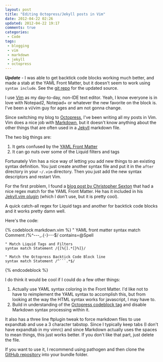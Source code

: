 ```yaml
---
layout: post
title: "Editing Octopress/Jekyll posts in Vim"
date: 2012-04-22 02:26
updated: 2012-04-22 19:17
comments: true
categories: 
 - Code
tags:
 - blogging
 - vim
 - markdown
 - jekyll
 - octopress
---
```


***Update*** - I was able to get backtick code blocks working much
better, and made a stab at the YAML Front Matter, but it doesn't seem to work
using `syntax include`. See the [git repo][3] for the updated source.

I use [Vim][6] as my day-to-day, non-IDE text editor. Yeah, I know everyone is in
love with Notepad2, Notepad+ or whatever the new favorite on the block is. I've
been a vi/vim guy for ages and am not gonna change.

Since switching my blog to [Octopress][5], I've been writing all my posts in Vim.
Vim does a nice job with [Markdown][7], but it doesn't know anything about the other
things that are often used in a [Jekyll][9] markdown file.

The two big things are:

1. It gets confused by the [YAML Front Matter][8]
2. It can go nuts over some of the Liquid filters and tags

Fortunately Vim has a nice way of letting you add new things to an existing
syntax definition. You just create another syntax file and put it in the
`after` directory in your `~/.vim` directory. Then you just add the new syntax
descriptors and restart Vim.

<!-- more -->

For the first problem, I found a [blog post by Christopher Sexton][10] that had a
nice regex match for the YAML Front Matter. He has it included in his
[Jekyll.vim plugin][2] (which I don't use, but it is pretty cool).

A quick catch-all regex for Liquid tags and another for backtick code blocks
and it works pretty damn well.

Here's the code:

{% codeblock markdown.vim %}
    " YAML front matter
    syntax match Comment /\%^---\_.\{-}---$/ contains=@Spell
    
    " Match Liquid Tags and Filters
    syntax match Statement /{[%{].*[}%]}/
    
    " Match the Octopress Backtick Code Block line
    syntax match Statement /^```.*$/
{% endcodeblock %}

I do think it would be cool if I could do a few other things:

1. Actually use YAML syntax coloring in the Front Matter. I'd like not to have
   to reimplement the YAML syntax to accomplish this, but from looking at the
   way the HTML syntax works for javascript, I may have to.
2. Build in understanding of the [Octopress codeblock tag][4] and disable
   Markdown syntax processing within it.

It also has a three line ftplugin tweak to force markdown files to use
expandtab and use a 3 character tabstop. Since I typically keep tabs (I don't
have expandtab in my vimrc) and since Markdown actually uses the spaces to mean
things, this just works better. If you don't like that part, just delete the
file.

If you want to use it, I recommend using pathogen and then clone the [GitHub
repository][3] into your bundle folder. 

[1]: http://octopress.org/docs/plugins/backtick-codeblock/
[2]: https://github.com/csexton/jekyll.vim
[3]: https://github.com/PProvost/vim-markdown-jekyll
[4]: http://octopress.org/docs/plugins/codeblock/
[5]: http://octopress.org/
[6]: http://www.vim.org/
[7]: http://daringfireball.net/projects/markdown/
[8]: https://github.com/mojombo/jekyll/wiki/yaml-front-matter
[9]: https://github.com/mojombo/jekyll
[10]: http://www.codeography.com/2010/02/20/making-vim-play-nice-with-jekylls-yaml-front-matter.html
